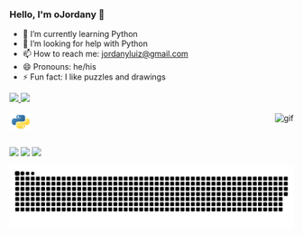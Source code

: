 ### Hello, I'm oJordany 👋

- 🌱 I’m currently learning Python
- 🤔 I’m looking for help with Python
- 📫 How to reach me: jordanyluiz@gmail.com
- 😄 Pronouns: he/his
- ⚡ Fun fact: I like puzzles and drawings

 <div>
  <a href="https://github.com/oJordany">
  <img height="130em" src="https://github-readme-stats.vercel.app/api?username=oJordany&show_icons=true&theme=gruvbox&include_all_commits=true&count_private=true"/>
  <img height="130em" src="https://github-readme-stats.vercel.app/api/top-langs/?username=oJordany&layout=compact&langs_count=7&theme=gruvbox"/>
</div>
<div style="display: inline_block"><br>
  <img align="center" alt="Python" height="30" width="40" src="https://raw.githubusercontent.com/devicons/devicon/master/icons/python/python-original.svg">
  <img align="right" alt="gif" src="https://media.discordapp.net/attachments/882268453392756778/882310408281669653/AREmoji_20210831_140715_12837.gif?width=120&height=120">
</div>
  
##
  
<div>
  <a href="https://instagram.com/Ojordany" target="_blank"><img src="https://img.shields.io/badge/-Instagram-%23E4405F?style=for-the-badge&logo=instagram&logoColor=white" target="_blank"></a>
  <a href = "mailto:jordanyluiz@gmail.com"><img src="https://img.shields.io/badge/-Gmail-%23333?style=for-the-badge&logo=gmail&logoColor=white" target="_blank"></a>
  <a href="https://www.linkedin.com/in/luiz-silva-759a491b9" target="_blank"><img src="https://img.shields.io/badge/-LinkedIn-%230077B5?style=for-the-badge&logo=linkedin&logoColor=white" target="_blank"></a> 
 
  ![Snake animation](https://github.com/oJordany/oJordany/blob/SnakeAnimation-patch-1/github-contribution-grid-snake.svg)
 
</div>
